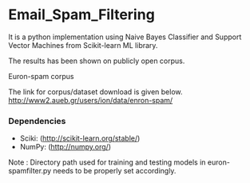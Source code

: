 # Email_Spam_Filtering

It is a python implementation using Naive Bayes Classifier and Support Vector Machines from Scikit-learn ML library.

The results has been shown on  publicly open corpus.

Euron-spam corpus

The link for corpus/dataset download is given below.
http://www2.aueb.gr/users/ion/data/enron-spam/

### Dependencies 
 * Sciki: (http://scikit-learn.org/stable/)
 * NumPy: (http://numpy.org/)


Note : Directory path used for training and testing models in euron-spamfilter.py needs to be properly set accordingly.
